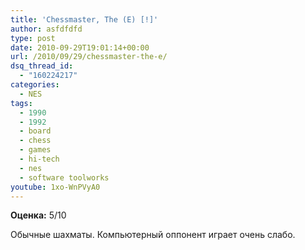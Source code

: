 ```yaml
---
title: 'Chessmaster, The (E) [!]'
author: asfdfdfd
type: post
date: 2010-09-29T19:01:14+00:00
url: /2010/09/29/chessmaster-the-e/
dsq_thread_id:
  - "160224217"
categories:
  - NES
tags:
  - 1990
  - 1992
  - board
  - chess
  - games
  - hi-tech
  - nes
  - software toolworks
youtube: 1xo-WnPVyA0
---
```

**Оценка:** 5/10

Обычные шахматы. Компьютерный оппонент играет очень слабо.